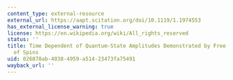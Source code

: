 ```yaml
---
content_type: external-resource
external_url: https://aapt.scitation.org/doi/10.1119/1.1974553
has_external_license_warning: true
license: https://en.wikipedia.org/wiki/All_rights_reserved
status: ''
title: Time Dependent of Quantum-State Amplitudes Demonstrated by Free Precession
  of Spins
uid: 026078ab-4038-4959-a514-23473fa75491
wayback_url: ''
---
```

